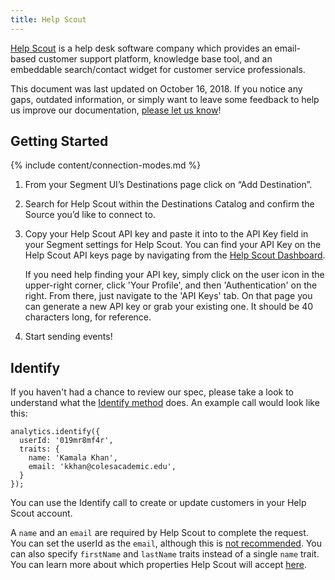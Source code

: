 ```yaml
---
title: Help Scout
---
```


[Help Scout](https://www.helpscout.net/) is a help desk software company which provides an email-based customer support platform, knowledge base tool, and an embeddable search/contact widget for customer service professionals.

This document was last updated on October 16, 2018. If you notice any gaps, outdated information, or simply want to leave some feedback to help us improve our documentation, [please let us know](https://segment.com/help/contact/)!

## Getting Started

{% include content/connection-modes.md %}

1. From your Segment UI’s Destinations page click on “Add Destination”.
2. Search for Help Scout within the Destinations Catalog and confirm the Source you’d like to connect to.
3. Copy your Help Scout API key and paste it into to the API Key field in your Segment settings for Help Scout. You can find your API Key on the Help Scout API keys page by navigating from the [Help Scout Dashboard](https://secure.helpscout.net/).

    If you need help finding your API key, simply click on the user icon in the upper-right corner, click 'Your Profile', and then 'Authentication' on the right. From there, just navigate to the 'API Keys' tab. On that page you can generate a new API key or grab your existing one. It should be 40 characters long, for reference.

4. Start sending events!

## Identify

If you haven't had a chance to review our spec, please take a look to understand what the [Identify method](https://segment.com/docs/spec/identify/) does. An example call would look like this:

    analytics.identify({
      userId: '019mr8mf4r',
      traits: {
        name: 'Kamala Khan',
        email: 'kkhan@colesacademic.edu',
      }
    });

You can use the Identify call to create or update customers in your Help Scout account.

A `name` and an `email` are required by Help Scout to complete the request. You can set the userId as the `email`, although this is [not recommended](https://segment.com/docs/spec/identify/#user-id). You can also specify `firstName` and `lastName` traits instead of a single `name` trait. You can learn more about which properties Help Scout will accept [here](https://developer.helpscout.com/help-desk-api/customers/create/).
